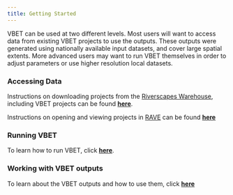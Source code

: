 ```yaml
---
title: Getting Started
---
```


VBET can be used at two different levels. Most users will want to access data from existing VBET projects to use the outputs. These outputs were generated using nationally available input datasets, and cover large spatial extents. More advanced users may want to run VBET themselves in order to adjust parameters or use higher resolution local datasets.

### Accessing Data

Instructions on downloading projects from the [Riverscapes Warehouse](https://data.riverscapes.xyz/#/), including VBET projects can be found [**here**](https://tools.riverscapes.xyz/DownloadingData.html).

Instructions on opening and viewing projects in [RAVE](https://rave.riverscapes.xyz/) can be found [**here**](https://tools.riverscapes.xyz/ViewingProjects.html)

### Running VBET
To learn how to run VBET, click [**here**]().

### Working with VBET outputs
To learn about the VBET outputs and how to use them, click [**here**]({{site.baseurl}}/Getting_Started/outputs.html)

